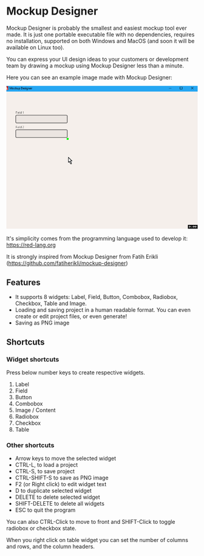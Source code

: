# Mockup Designer

Mockup Designer is probably the smallest and easiest mockup tool ever made. It is just one portable executable file with no dependencies, requires no installation, supported on both Windows and MacOS (and soon it will be available on Linux too).

You can express your UI design ideas to your customers or development team by drawing a mockup using Mockup Designer less than a minute.

Here you can see an example image made with Mockup Designer:

![[MockupDesigner]](images/mock.gif)

It's simplicity comes from the programming language used to develop it: https://red-lang.org 

It is strongly inspired from Mockup Designer from Fatih Erikli (https://github.com/fatiherikli/mockup-designer)

## Features

- It supports 8 widgets: Label, Field, Button, Combobox, Radiobox, Checkbox, Table and Image.
- Loading and saving project in a human readable format. You can even create or edit project files, or even generate!
- Saving as PNG image


## Shortcuts

### Widget shortcuts

Press below number keys to create respective widgets.

1. Label
2. Field
3. Button
4. Combobox
5. Image / Content
6. Radiobox
7. Checkbox
8. Table

### Other shortcuts

* Arrow keys to move the selected widget
* CTRL-L, to load a project
* CTRL-S, to save project
* CTRL-SHIFT-S to save as PNG image
* F2 (or Right click) to edit widget text
* D to duplicate selected widget
* DELETE to delete selected widget
* SHIFT-DELETE to delete all widgets
* ESC to quit the program

You can also CTRL-Click to move to front and SHIFT-Click to toggle radiobox or checkbox state.

When you right click on table widget you can set the number of columns and rows, and the column headers.

